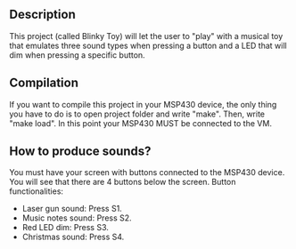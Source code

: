 ## Description
This project (called Blinky Toy) will let the user to "play" with a musical toy that emulates three sound types when pressing a button and a LED that will dim when pressing a specific button.
## Compilation
If you want to compile this project in your MSP430 device, the only thing you have to do is to open project folder and write "make". Then, write "make load". In this point your MSP430 MUST be connected to the VM.
## How to produce sounds?
You must have your screen with buttons connected to the MSP430 device.
You will see that there are 4 buttons below the screen.
Button functionalities:
- Laser gun sound: Press S1.
- Music notes sound: Press S2.
- Red LED dim: Press S3.
- Christmas sound: Press S4.








